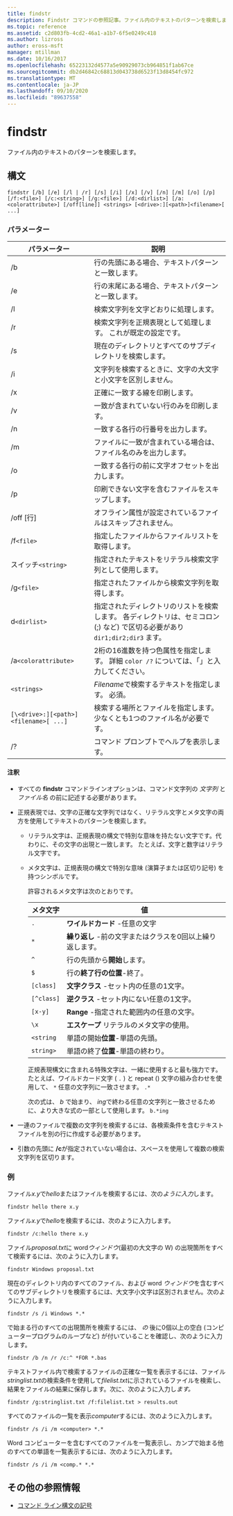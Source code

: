 ```yaml
---
title: findstr
description: Findstr コマンドの参照記事。ファイル内のテキストのパターンを検索します。
ms.topic: reference
ms.assetid: c2d803fb-4cd2-46a1-a1b7-6f5e0249c418
ms.author: lizross
author: eross-msft
manager: mtillman
ms.date: 10/16/2017
ms.openlocfilehash: 65223132d4577a5e90929073cb964851f1ab67ce
ms.sourcegitcommit: db2d46842c68813d043738d6523f13d8454fc972
ms.translationtype: MT
ms.contentlocale: ja-JP
ms.lasthandoff: 09/10/2020
ms.locfileid: "89637558"
---
```

# <a name="findstr"></a>findstr

ファイル内のテキストのパターンを検索します。

## <a name="syntax"></a>構文

```
findstr [/b] [/e] [/l | /r] [/s] [/i] [/x] [/v] [/n] [/m] [/o] [/p] [/f:<file>] [/c:<string>] [/g:<file>] [/d:<dirlist>] [/a:<colorattribute>] [/off[line]] <strings> [<drive>:][<path>]<filename>[ ...]
```

### <a name="parameters"></a>パラメーター

| パラメーター | 説明 |
| --------- | ----------- |
| /b | 行の先頭にある場合、テキストパターンと一致します。 |
| /e | 行の末尾にある場合、テキストパターンと一致します。 |
| /l | 検索文字列を文字どおりに処理します。 |
| /r | 検索文字列を正規表現として処理します。 これが既定の設定です。 |
| /s | 現在のディレクトリとすべてのサブディレクトリを検索します。 |
| /i | 文字列を検索するときに、文字の大文字と小文字を区別しません。 |
| /x | 正確に一致する線を印刷します。 |
| /v | 一致が含まれていない行のみを印刷します。 |
| /n | 一致する各行の行番号を出力します。 |
| /m | ファイルに一致が含まれている場合は、ファイル名のみを出力します。 |
| /o | 一致する各行の前に文字オフセットを出力します。 |
| /p | 印刷できない文字を含むファイルをスキップします。 |
| /off [行] | オフライン属性が設定されているファイルはスキップされません。 |
| /f`<file>` | 指定したファイルからファイルリストを取得します。 |
| スイッチ`<string>` | 指定されたテキストをリテラル検索文字列として使用します。 |
| /g`<file>` | 指定されたファイルから検索文字列を取得します。 |
| d`<dirlist>` | 指定されたディレクトリのリストを検索します。 各ディレクトリは、セミコロン (;) など) で区切る必要があり `dir1;dir2;dir3` ます。 |
| /a`<colorattribute>` | 2桁の16進数を持つ色属性を指定します。 詳細 `color /?` については、「」と入力してください。 |
| `<strings>` | *Filename*で検索するテキストを指定します。 必須。 |
| `[\<drive>:][<path>]<filename>[ ...]` | 検索する場所とファイルを指定します。 少なくとも1つのファイル名が必要です。 |
| /? | コマンド プロンプトでヘルプを表示します。 |

#### <a name="remarks"></a>注釈

- すべての **findstr** コマンドラインオプションは、コマンド文字列の *文字列* と *ファイル名* の前に記述する必要があります。

- 正規表現では、文字の正確な文字列ではなく、リテラル文字とメタ文字の両方を使用してテキストのパターンを検索します。

  - リテラル文字は、正規表現の構文で特別な意味を持たない文字です。代わりに、その文字の出現と一致します。 たとえば、文字と数字はリテラル文字です。

  - メタ文字は、正規表現の構文で特別な意味 (演算子または区切り記号) を持つシンボルです。

    許容されるメタ文字は次のとおりです。

    | メタ文字 | 値 |
    | -------------- | ----- |
    | `.` | **ワイルドカード** -任意の文字 |
    | `*` | **繰り返し** -前の文字またはクラスを0回以上繰り返します。 |
    | `^` | 行の先頭から**開始**します。 |
    | `$` | 行の**終了行の位置**-終了。 |
    | `[class]` | **文字クラス** -セット内の任意の1文字。 |
    | `[^class]` | **逆クラス** -セット内にない任意の1文字。 |
    | `[x-y]` | **Range** -指定された範囲内の任意の文字。 |
    | `\x` | **エスケープ** リテラルのメタ文字の使用。 |
    | `<string` | 単語の開始**位置**-単語の先頭。 |
    | `string>` | 単語の終了**位置**-単語の終わり。 |

    正規表現構文に含まれる特殊文字は、一緒に使用すると最も強力です。 たとえば、ワイルドカード文字 ( `.` ) と repeat () 文字の組み合わせを使用して、 `*` 任意の文字列に一致させます。 `.*`

    次の式は、 *b* で始まり、 *ing*で終わる任意の文字列と一致させるために、より大きな式の一部として使用します。 `b.*ing`

- 一連のファイルで複数の文字列を検索するには、各検索条件を含むテキストファイルを別の行に作成する必要があります。

- 引数の先頭に **/c**が指定されていない場合は、スペースを使用して複数の検索文字列を区切ります。

### <a name="examples"></a>例

ファイル*x.y*で*hello*またはファイルを検索するには、次の*ように入力*します。

```
findstr hello there x.y
```

ファイル*x.y*で*hello*を検索するには、次のように入力します。

```
findstr /c:hello there x.y
```

ファイル*proposal.txt*に word*ウィンドウ*(最初の大文字の W) の出現箇所をすべて検索するには、次のように入力します。

```
findstr Windows proposal.txt
```

現在のディレクトリ内のすべてのファイル、および word *ウィンドウ*を含むすべてのサブディレクトリを検索するには、大文字小文字は区別されません。次のように入力します。

```
findstr /s /i Windows *.*
```

で始まる行のすべての出現箇所を検索するには、 *の* 後に0個以上の空白 (コンピュータープログラムのループなど) が付いていることを確認し、次のように入力します。

```
findstr /b /n /r /c:^ *FOR *.bas
```

テキストファイル内で検索するファイルの正確な一覧を表示するには、ファイル*stringlist.txt*の検索条件を使用して*filelist.txt*に示されているファイルを検索し、結果をファイルの結果に保存します。次に、次のように入力し*ます。*

```
findstr /g:stringlist.txt /f:filelist.txt > results.out
```

すべてのファイルの一覧を表示*computer*するには、次のように入力します。

```
findstr /s /i /m <computer> *.*
```

Word コンピューターを含むすべてのファイルを一覧表示し、カンプで始まる他のすべての単語を一覧表示するには、次のように入力します。

```
findstr /s /i /m <comp.* *.*
```

## <a name="additional-references"></a>その他の参照情報

- [コマンド ライン構文の記号](command-line-syntax-key.md)